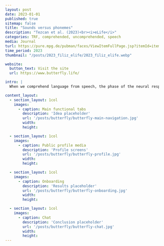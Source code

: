 ```yaml
---
layout: post
date: 2023-01-01
published: true
sitemap: false
title: "Sounds versus phonemes"
description: "Tezcan et al. (2023)<br><i>eLife</i>"
categories: TRF, comprehended, uncomprehended, speech
media: Journal
turl: https://pure.mpg.de/pubman/faces/ViewItemFullPage.jsp?itemId=item_3518643_2
time_period: 2023
thumbnail: "/posts/2023_filiz_elife/2023_filiz_elife.webp"

website:
  button_text: Visit the site
  url: https://www.butterfly.life/

intro: |
  When we comprehend language from speech, the phase of the neural response aligns with particular features of the speech input, resulting in a phenomenon referred to as neural tracking. In recent years, a large body of work has demonstrated the tracking of the acoustic envelope and abstract linguistic units at the phoneme and word levels, and beyond. However, the degree to which speech tracking is driven by acoustic edges of the signal, or by internally-generated linguistic units, or by the interplay of both, remains contentious. In this study, we used naturalistic story-listening to investigate (1) whether phoneme-level features are tracked over and above acoustic edges, (2) whether word entropy, which can reflect sentence- and discourse-level constraints, impacted the encoding of acoustic and phoneme- level features, and (3) whether the tracking of acoustic edges was enhanced or suppressed during comprehension of a first language (Dutch) compared to a statistically familiar but uncomprehended language  (French). We first show that encoding models with phoneme-level linguistic features, in addition to acoustic features, uncovered an increased neural tracking response; this signal was further amplified in a comprehended language, putatively reflecting the transformation of acoustic features into internally generated phoneme-level representations. Phonemes were tracked more  strongly in a comprehended language, suggesting that language comprehension functions as a neural filter over acoustic edges of the speech signal as it transforms sensory signals into abstract  linguistic units. We then show that word entropy enhances neural tracking of both acoustic and phonemic features when sentence- and discourse-context are less constraining. When language was not comprehended, acoustic features, but not phonemic ones, were more strongly modulated, but in contrast, when a native language is comprehended, phoneme features are more strongly modulated. Taken together, our findings highlight the flexible modulation of acoustic, and phonemic features by sentence and discourse- level constraint in language comprehension, and document the neural transformation from speech perception to language comprehension, consistent with an account of language processing as a neural filter from sensory to abstract representations.

content_layout:
  - section_layout: 1col
    images:
      - caption: Main functional tabs
        description: 'Idea placeholder'
        url: '/posts/butterfly/butterfly-main-navigation.jpg'
        width:
        height:

  - section_layout: 1col
    images:
      - caption: Public profile media
        description: 'Profile screens'
        url: '/posts/butterfly/butterfly-profile.jpg'
        width:
        height:

  - section_layout: 1col
    images:
      - caption: Onboarding
        description: 'Results placeholder'
        url: '/posts/butterfly/butterfly-onboarding.jpg'
        width:
        height:

  - section_layout: 1col
    images:
      - caption: Chat
        description: 'Conclusion placeholder'
        url: '/posts/butterfly/butterfly-chat.jpg'
        width:
        height:
---
```

